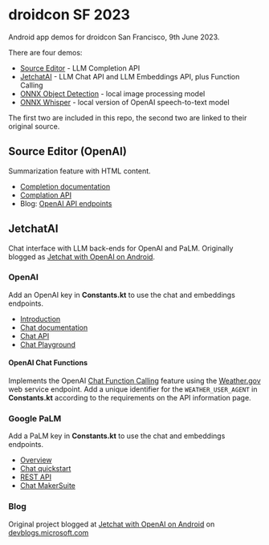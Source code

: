 # droidcon SF 2023

Android app demos for droidcon San Francisco, 9th June 2023.

There are four demos:

- [Source Editor](SourceEditor/) - LLM Completion API
- [JetchatAI](Jetchat/) - LLM Chat API and LLM Embeddings API, plus Function Calling
- [ONNX Object Detection](ObjectDetection-ONNX/) - local image processing model
- [ONNX Whisper](Whisper-ONNX/) - local version of OpenAI speech-to-text model

The first two are included in this repo, the second two are linked to their original source.

## Source Editor (OpenAI)

Summarization feature with HTML content.

- [Completion documentation](https://platform.openai.com/docs/api-reference/completions)
- [Complation API](https://platform.openai.com/docs/api-reference/completions/create)
- Blog: [OpenAI API endpoints](https://devblogs.microsoft.com/surface-duo/android-openai-chatgpt-3/)

## JetchatAI

Chat interface with LLM back-ends for OpenAI and PaLM. Originally blogged as [Jetchat with OpenAI on Android](https://devblogs.microsoft.com/surface-duo/android-openai-chatgpt-5/).

### OpenAI

Add an OpenAI key in **Constants.kt** to use the chat and embeddings endpoints.

- [Introduction](https://platform.openai.com/docs/introduction)
- [Chat documentation](https://platform.openai.com/docs/guides/chat)
- [Chat API](https://platform.openai.com/docs/api-reference/chat)
- [Chat Playground](https://platform.openai.com/playground?mode=chat)

#### OpenAI Chat Functions

Implements the OpenAI [Chat Function Calling](https://platform.openai.com/docs/guides/gpt/function-calling)
feature using the [Weather.gov](https://www.weather.gov/documentation/services-web-api)
web service endpoint. Add a unique identifier for the `WEATHER_USER_AGENT` in **Constants.kt**
according to the requirements on the API information page.

### Google PaLM

Add a PaLM key in **Constants.kt** to use the chat and embeddings endpoints.

- [Overview](https://developers.generativeai.google/guide/palm_api_overview)
- [Chat quickstart](https://developers.generativeai.google/tutorials/chat_android_quickstart)
- [REST API](https://developers.generativeai.google/api/rest/generativelanguage)
- [Chat MakerSuite](https://makersuite.google.com/app/prompts/new_multiturn)

### Blog

Original project blogged at [Jetchat with OpenAI on Android](https://devblogs.microsoft.com/surface-duo/android-openai-chatgpt-5/) on [devblogs.microsoft.com](https://devblogs.microsoft.com/surface-duo/)
